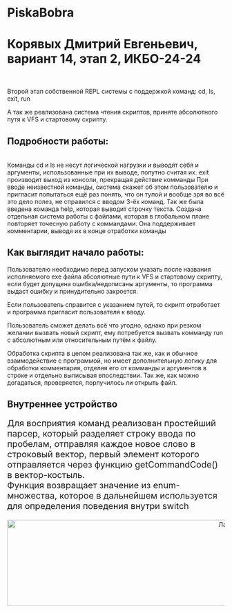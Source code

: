 # PiskaBobra
<h1>Корявых Дмитрий Евгеньевич, вариант 14, этап 2, ИКБО-24-24</h1><br>
<p>Второй этап собственной REPL системы с поддержкой команд: cd, ls, exit, run</p> 
<p>А так же реализована система чтения скриптов, приняте абсолютного путя к VFS и стартовому скрипту.</p>
<h2>Подробности работы:</h2>
<br>
    Команды cd и ls не несут логической нагрузки и выводят себя и аргументы, использованные при их выводе, попутно считая их.
    exit производит выход из консоли, прекращая действие комманды
    При вводе неизвестной команды, система скажет об этом пользователю и пригласит попытаться ещё раз понять, что он тупой и вообще зря во всё это дело полез, не справился с вводом 3-ёх команд.
    Так же была введена команда help, которая выводит строчку текста.
    Создана отдельная система работы с файлами, которая в глобальном плане повторяет точесную работу с коммандами.
    Она поддерживает комментарии, выводя их в конце отработки команды
<h2>Как выглядит начало работы:</h2>
Пользователю необходимо перед запуском указать после названия исполняемого exe файла абсолютные пути к VFS и стартовому скрипту, если будет допущена ошибка/недописаны аргументы, то программа выдаст ошибку и принудительно закроется.
<p>Если пользователь справится с указанием путей, то скрипт отработает и программа пригласит пользователя к вводу.</p>
<p>Пользователь сможет делать всё что угодно, однако при резком желании вызвать новый скрипт, ему потребуется вызвать комманду run с абсолютным или относительным путём к файлу.</p>
<p>
    Обработка скрипта в целом реализована так же, как и обычное взаимодействие с программой, но имеет дополнительную логику для обработки комментария, отделяя его от комманды и аргументов в строке и отдельно выписывая впоследствии. Так же, как можно догадаться, проверяется, порлучилось ли открыть файл.
</p>
<h2>Внутреннее устройство</h2>
<p style="font-size:20px">Для восприятия команд реализован простейший парсер, который разделяет строку ввода по пробелам, отправляя каждое новое слово в строковый вектор, первый элемент которого отправляется через функцию getCommandCode() в вектор-костыль.<br>Функция возвращает значение из enum-множества, которое в дальнейшем используется для определения поведения внутри switch</p>
<p style="text-align: center"><img src="https://kareliazoo.ru/storage/2023/09/2lama.webp" alt="Лама" style="height: 200px; width: 1000px" alt="лама."></p>